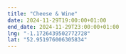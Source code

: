 ```yaml
---
title: "Cheese & Wine"
date: 2024-11-29T19:00:00+01:00
end_date: 2024-11-29T23:00:00+01:00
lng: "-1.1726439502772728"
lat: "52.951976006305834"
---
```

